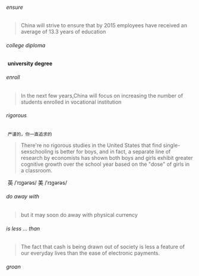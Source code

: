 ###### ensure

> China will strive to ensure that by 2015 employees have received an average of 13.3 years of education

###### college diploma

​	**university degree**

###### enroll

> In the next few years,China will focus on increasing the number of students enrolled in vocational institution

###### rigorous

​	`严谨的，你一直追求的`

> There're no rigorous studies in the United States that find single-sexschooling is better for boys, and in fact, a separate line of research by economists has shown both boys and girls exhibit greater cognitive growth over the school year based on the "dose" of girls in a classroom.

​	英 /ˈrɪɡərəs/  美 /ˈrɪɡərəs/ 

###### do away with

>but it may soon do away with physical currency

###### is less ... than

> The fact that cash is being drawn out of society is less a feature of our everyday lives than the ease of electronic payments.

###### groan

